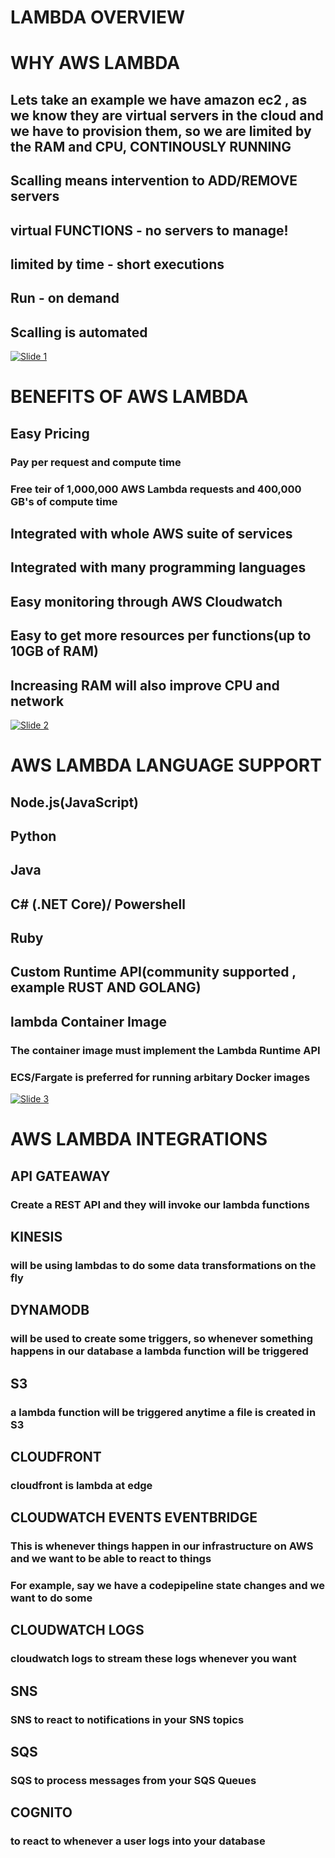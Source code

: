 # LAMBDA OVERVIEW

# WHY AWS LAMBDA

## Lets take an example we have amazon ec2 , as we know they are virtual servers in the cloud and we have to provision them, so we are limited by the RAM and CPU, CONTINOUSLY RUNNING

## Scalling means intervention to ADD/REMOVE servers

## virtual FUNCTIONS - no servers to manage!

## limited by time - short executions

## Run - on demand

## Scalling is automated

[![Slide 1](../Slides/Slide1.png)](../Slides/Slide1.png)

# BENEFITS OF AWS LAMBDA

## Easy Pricing

### Pay per request and compute time

### Free teir of 1,000,000 AWS Lambda requests and 400,000 GB's of compute time

## Integrated with whole AWS suite of services

## Integrated with many programming languages

## Easy monitoring through AWS Cloudwatch

## Easy to get more resources per functions(up to 10GB of RAM)

## Increasing RAM will also improve CPU and network

[![Slide 2](../Slides/Slide2.png)](../Slides/Slide2.png)

# AWS LAMBDA LANGUAGE SUPPORT

## Node.js(JavaScript)

## Python

## Java

## C# (.NET Core)/ Powershell

## Ruby

## Custom Runtime API(community supported , example RUST AND GOLANG)

## lambda Container Image

### The container image must implement the Lambda Runtime API

### ECS/Fargate is preferred for running arbitary Docker images

[![Slide 3](../Slides/Slide3.png)](../Slides/Slide3.png)

# AWS LAMBDA INTEGRATIONS

## API GATEAWAY

### Create a REST API and they will invoke our lambda functions

## KINESIS

### will be using lambdas to do some data transformations on the fly

## DYNAMODB

### will be used to create some triggers, so whenever something happens in our database a lambda function will be triggered

## S3

### a lambda function will be triggered anytime a file is created in S3

## CLOUDFRONT

### cloudfront is lambda at edge

## CLOUDWATCH EVENTS EVENTBRIDGE

### This is whenever things happen in our infrastructure on AWS and we want to be able to react to things

### For example, say we have a codepipeline state changes and we want to do some

## CLOUDWATCH LOGS

### cloudwatch logs to stream these logs whenever you want

## SNS

### SNS to react to notifications in your SNS topics

## SQS

### SQS to process messages from your SQS Queues

## COGNITO

### to react to whenever a user logs into your database
